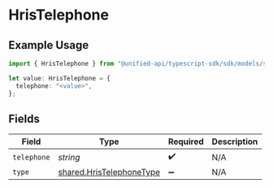# HrisTelephone

## Example Usage

```typescript
import { HrisTelephone } from "@unified-api/typescript-sdk/sdk/models/shared";

let value: HrisTelephone = {
  telephone: "<value>",
};
```

## Fields

| Field                                                                       | Type                                                                        | Required                                                                    | Description                                                                 |
| --------------------------------------------------------------------------- | --------------------------------------------------------------------------- | --------------------------------------------------------------------------- | --------------------------------------------------------------------------- |
| `telephone`                                                                 | *string*                                                                    | :heavy_check_mark:                                                          | N/A                                                                         |
| `type`                                                                      | [shared.HrisTelephoneType](../../../sdk/models/shared/hristelephonetype.md) | :heavy_minus_sign:                                                          | N/A                                                                         |